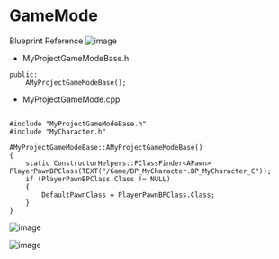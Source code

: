 # GameMode

Blueprint Reference
![image](https://user-images.githubusercontent.com/29656900/183051418-bcab9f2c-97f9-4316-8d57-338a8958892f.png)

- MyProjectGameModeBase.h 
```
public:
	AMyProjectGameModeBase();
```
- MyProjectGameMode.cpp
```

#include "MyProjectGameModeBase.h"
#include "MyCharacter.h"

AMyProjectGameModeBase::AMyProjectGameModeBase()
{
	static ConstructorHelpers::FClassFinder<APawn> PlayerPawnBPClass(TEXT("/Game/BP_MyCharacter.BP_MyCharacter_C"));
	if (PlayerPawnBPClass.Class != NULL)
	{
		DefaultPawnClass = PlayerPawnBPClass.Class;
	}
}
```


![image](https://user-images.githubusercontent.com/29656900/183053860-4d35259a-02f5-49ff-8a98-3bad10901a62.png)


![image](https://user-images.githubusercontent.com/29656900/183053792-11900c7e-e983-49ac-97c1-4b452eac373f.png)
